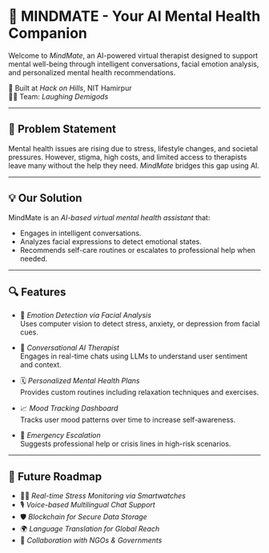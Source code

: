 # 🧠 MINDMATE - Your AI Mental Health Companion

Welcome to *MindMate*, an AI-powered virtual therapist designed to support mental well-being through intelligent conversations, facial emotion analysis, and personalized mental health recommendations.

🚀 Built at *Hack on Hills*, NIT Hamirpur  
👨‍💻 Team: *Laughing Demigods*

---

## 📌 Problem Statement

Mental health issues are rising due to stress, lifestyle changes, and societal pressures. However, stigma, high costs, and limited access to therapists leave many without the help they need. *MindMate* bridges this gap using AI.

---

## 💡 Our Solution

MindMate is an *AI-based virtual mental health assistant* that:
- Engages in intelligent conversations.
- Analyzes facial expressions to detect emotional states.
- Recommends self-care routines or escalates to professional help when needed.

---

## 🔍 Features

- 🔎 *Emotion Detection via Facial Analysis*  
  Uses computer vision to detect stress, anxiety, or depression from facial cues.

- 🧠 *Conversational AI Therapist*  
  Engages in real-time chats using LLMs to understand user sentiment and context.

- 🗓 *Personalized Mental Health Plans*  
  Provides custom routines including relaxation techniques and exercises.

- 📈 *Mood Tracking Dashboard*  
  Tracks user mood patterns over time to increase self-awareness.

- 🚨 *Emergency Escalation*  
  Suggests professional help or crisis lines in high-risk scenarios.

---

## 🌱 Future Roadmap

- 🧘‍♀ *Real-time Stress Monitoring via Smartwatches*  
- 🎙 *Voice-based Multilingual Chat Support*  
- 🛡 *Blockchain for Secure Data Storage*  
- 🌍 *Language Translation for Global Reach*  
- 🤝 *Collaboration with NGOs & Governments*
